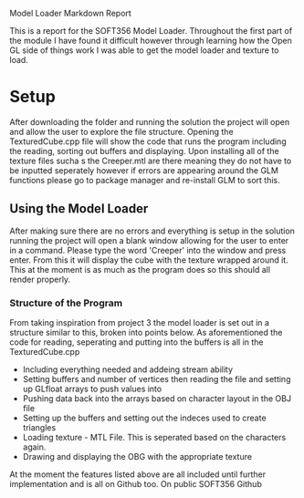 Model Loader Markdown Report

This is a report for the SOFT356 Model Loader.
Throughout the first part of the module I have found it difficult however through learning how the Open GL side of things work I was able to get the model loader and texture to load.

<h1> Setup </h1>

After downloading the folder and running the solution the project will open and allow the user to explore the file structure. Opening the TexturedCube.cpp file will show the code that runs the program including the reading, sorting out buffers and displaying.
Upon installing all of the texture files sucha s the Creeper.mtl are there meaning they do not have to be inputted seperately however if errors are appearing around the GLM functions please go to package manager and re-install GLM to sort this.

<h2> Using the Model Loader </h2>

After making sure there are no errors and everything is setup in the solution running the project will open a blank window allowing for the user to enter in a command. Please type the word 'Creeper' into the window and press enter. From this it will display the cube with the texture
wrapped around it. This at the moment is as much as the program does so this should all render properly.

<h3> Structure of the Program </h3>

From taking inspiration from project 3 the model loader is set out in a structure similar to this, broken into points below. 
As aforementioned the code for reading, seperating and putting into the buffers is all in the TexturedCube.cpp

- Including everything needed and addeing stream ability
- Setting buffers and number of vertices then reading the file and setting up GLfloat arrays to push values into
- Pushing data back into the arrays based on character layout in the OBJ file
- Setting up the buffers and setting out the indeces used to create triangles
- Loading texture - MTL File. This is seperated based on the characters again.
- Drawing and displaying the OBG with the appropriate texture

At the moment the features listed above are all included until further implementation and is all on Github too.
On public SOFT356 Github